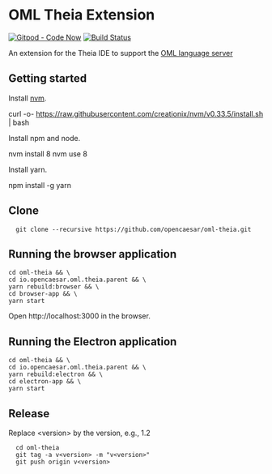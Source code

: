 # OML Theia Extension

[![Gitpod - Code Now](https://img.shields.io/badge/Gitpod-code%20now-blue.svg?longCache=true)](https://gitpod.io#https://github.com/opencaesar/oml-theia)
[![Build Status](https://travis-ci.org/opencaesar/oml-theia.svg?branch=master)](https://travis-ci.org/opencaesar/oml-theia)

An extension for the Theia IDE to support the [OML language server](https://github.com/opencaesar/oml-language-server)

## Getting started

Install [nvm](https://github.com/creationix/nvm#install-script).

curl -o- https://raw.githubusercontent.com/creationix/nvm/v0.33.5/install.sh | bash

Install npm and node.

nvm install 8
nvm use 8

Install yarn.

npm install -g yarn

## Clone
```
  git clone --recursive https://github.com/opencaesar/oml-theia.git
```

## Running the browser application
```
cd oml-theia && \
cd io.opencaesar.oml.theia.parent && \
yarn rebuild:browser && \
cd browser-app && \
yarn start
```

Open http://localhost:3000 in the browser.

## Running the Electron application
```
cd oml-theia && \
cd io.opencaesar.oml.theia.parent && \
yarn rebuild:electron && \
cd electron-app && \
yarn start
```

## Release

Replace \<version\> by the version, e.g., 1.2
```
  cd oml-theia
  git tag -a v<version> -m "v<version>"
  git push origin v<version>
```

